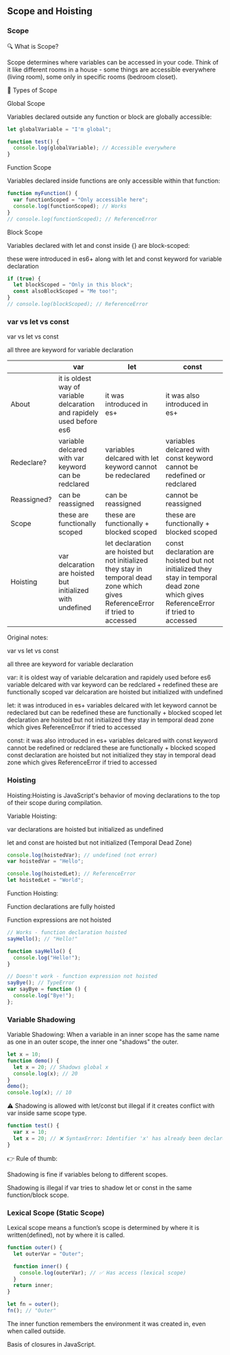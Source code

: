 ## Scope and Hoisting

### Scope

🔍 What is Scope?

Scope determines where variables can be accessed in your code. Think of it like different rooms in a house - some things are accessible everywhere (living room), some only in specific rooms (bedroom closet).

📍 Types of Scope

Global Scope

Variables declared outside any function or block are globally accessible:

```js
let globalVariable = "I'm global";

function test() {
  console.log(globalVariable); // Accessible everywhere
}
```

Function Scope

Variables declared inside functions are only accessible within that function:

```js
function myFunction() {
  var functionScoped = "Only accessible here";
  console.log(functionScoped); // Works
}
// console.log(functionScoped); // ReferenceError
```

Block Scope

Variables declared with let and const inside {} are block-scoped:

these were introduced in es6+ along with let and const keyword for variable declaration

```js
if (true) {
  let blockScoped = "Only in this block";
  const alsoBlockScoped = "Me too!";
}
// console.log(blockScoped); // ReferenceError
```

### var vs let vs const

var vs let vs const

all three are keyword for variable declaration

|            | var                                                                   | let                                                                                                                             | const                                                                                                                             |
| ---------- | --------------------------------------------------------------------- | ------------------------------------------------------------------------------------------------------------------------------- | --------------------------------------------------------------------------------------------------------------------------------- |
| About      | it is oldest way of variable delcaration and rapidely used before es6 | it was introduced in es+                                                                                                        | it was also introduced in es+                                                                                                     |
| Redeclare? | variable delcared with var keyword can be redclared                   | variables delcared with let keyword cannot be redeclared                                                                        | variables delcared with const keyword cannot be redefined or redclared                                                            |
| Reassigned?  | can be reassigned                                                      | can be reassigned                                                                                                                | cannot be reassigned                                                                                                              |
| Scope      | these are functionally scoped                                         | these are functionally + blocked scoped                                                                                         | these are functionally + blocked scoped                                                                                           |
| Hoisting   | var delcaration are hoisted but initialized with undefined            | let declaration are hoisted but not initialized they stay in temporal dead zone which gives ReferenceError if tried to accessed | const declaration are hoisted but not initialized they stay in temporal dead zone which gives ReferenceError if tried to accessed |

Original notes:

var vs let vs const

all three are keyword for variable declaration

var: it is oldest way of variable delcaration and rapidely used before es6
variable delcared with var keyword can be redclared + redefined
these are functionally scoped
var delcaration are hoisted but initialized with undefined

let: it was introduced in es+
variables delcared with let keyword cannot be redeclared but can be redefined
these are functionally + blocked scoped
let declaration are hoisted but not initialized they stay in temporal dead zone which gives ReferenceError if tried to accessed

const: it was also introduced in es+
variables delcared with const keyword cannot be redefined or redclared
these are functionally + blocked scoped
const declaration are hoisted but not initialized they stay in temporal dead zone which gives ReferenceError if tried to accessed

### Hoisting

Hoisting:Hoisting is JavaScript's behavior of moving declarations to the top of their scope during compilation.

Variable Hoisting:

var declarations are hoisted but initialized as undefined

let and const are hoisted but not initialized (Temporal Dead Zone)

```js
console.log(hoistedVar); // undefined (not error)
var hoistedVar = "Hello";
```

```js
console.log(hoistedLet); // ReferenceError
let hoistedLet = "World";
```

Function Hoisting:

Function declarations are fully hoisted

Function expressions are not hoisted

```js
// Works - function declaration hoisted
sayHello(); // "Hello!"

function sayHello() {
  console.log("Hello!");
}
```

```js
// Doesn't work - function expression not hoisted
sayBye(); // TypeError
var sayBye = function () {
  console.log("Bye!");
};
```

### Variable Shadowing

Variable Shadowing: When a variable in an inner scope has the same name as one in an outer scope, the inner one "shadows" the outer.

```js
let x = 10;
function demo() {
  let x = 20; // Shadows global x
  console.log(x); // 20
}
demo();
console.log(x); // 10
```

⚠️ Shadowing is allowed with let/const but illegal if it creates conflict with var inside same scope type.

```js
function test() {
  var x = 10;
  let x = 20; // ❌ SyntaxError: Identifier 'x' has already been declared
}
```

👉 Rule of thumb:

Shadowing is fine if variables belong to different scopes.

Shadowing is illegal if var tries to shadow let or const in the same function/block scope.

### Lexical Scope (Static Scope)

Lexical scope means a function’s scope is determined by where it is written(defined), not by where it is called.

```js
function outer() {
  let outerVar = "Outer";

  function inner() {
    console.log(outerVar); // ✅ Has access (lexical scope)
  }
  return inner;
}

let fn = outer();
fn(); // "Outer"
```

The inner function remembers the environment it was created in, even when called outside.

Basis of closures in JavaScript.
